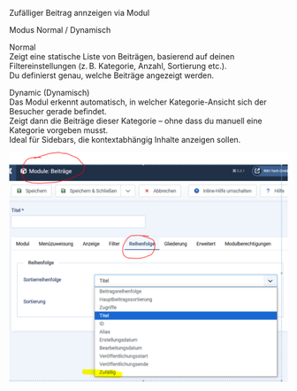 Zufälliger Beitrag annzeigen via Modul  

Modus Normal / Dynamisch  

Normal  
Zeigt eine statische Liste von Beiträgen, basierend auf deinen Filtereinstellungen (z. B. Kategorie, Anzahl, Sortierung etc.).  
Du definierst genau, welche Beiträge angezeigt werden.   

Dynamic (Dynamisch)  
Das Modul erkennt automatisch, in welcher Kategorie-Ansicht sich der Besucher gerade befindet.  
Zeigt dann die Beiträge dieser Kategorie – ohne dass du manuell eine Kategorie vorgeben musst.  
Ideal für Sidebars, die kontextabhängig Inhalte anzeigen sollen.  


![alt text](image.png)
